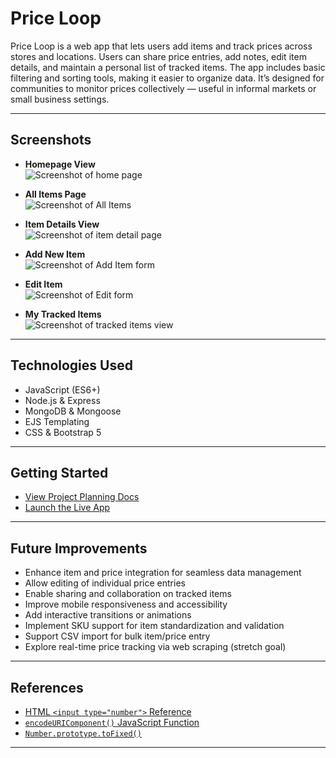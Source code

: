 # Price Loop

Price Loop is a web app that lets users add items and track prices across stores and locations. Users can share price entries, add notes, edit item details, and maintain a personal list of tracked items. The app includes basic filtering and sorting tools, making it easier to organize data. It’s designed for communities to monitor prices collectively — useful in informal markets or small business settings.

---

## Screenshots

- **Homepage View**  
  ![Screenshot of home page](https://i.imgur.com/eKR3le2.png)

- **All Items Page**  
  ![Screenshot of All Items](https://i.imgur.com/hTpHm3n.png)

- **Item Details View**  
  ![Screenshot of item detail page](https://i.imgur.com/ffb0zjK.png)

- **Add New Item**  
  ![Screenshot of Add Item form](https://i.imgur.com/wagT8sc.png)

- **Edit Item**  
  ![Screenshot of Edit form](https://i.imgur.com/Wh5TvML.png)

- **My Tracked Items**  
  ![Screenshot of tracked items view](https://i.imgur.com/81p7GK1.png)

---

## Technologies Used

- JavaScript (ES6+)
- Node.js & Express
- MongoDB & Mongoose
- EJS Templating
- CSS & Bootstrap 5

---

## Getting Started

- [View Project Planning Docs](https://trello.com/b/ZyGjVWcy)
- [Launch the Live App](https://https://price-loop-c6ce75e11708.herokuapp.com/)

---

## Future Improvements

- Enhance item and price integration for seamless data management
- Allow editing of individual price entries
- Enable sharing and collaboration on tracked items
- Improve mobile responsiveness and accessibility
- Add interactive transitions or animations
- Implement SKU support for item standardization and validation
- Support CSV import for bulk item/price entry
- Explore real-time price tracking via web scraping (stretch goal)

---

## References

- [HTML `<input type="number">` Reference](https://developer.mozilla.org/en-US/docs/Web/HTML/Reference/Elements/input/number)
- [`encodeURIComponent()` JavaScript Function](https://developer.mozilla.org/en-US/docs/Web/JavaScript/Reference/Global_Objects/encodeURIComponent)
- [`Number.prototype.toFixed()`](https://developer.mozilla.org/en-US/docs/Web/JavaScript/Reference/Global_Objects/Number/toFixed)

---